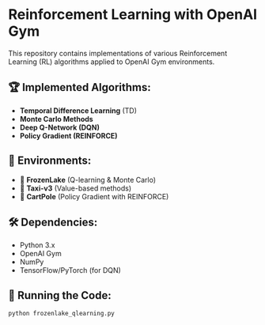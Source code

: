 # Reinforcement Learning with OpenAI Gym

This repository contains implementations of various Reinforcement Learning (RL) algorithms applied to OpenAI Gym environments.

## 🏆 Implemented Algorithms:
- **Temporal Difference Learning** (TD)
- **Monte Carlo Methods**
- **Deep Q-Network (DQN)**
- **Policy Gradient (REINFORCE)**

## 📂 Environments:
- 🚀 **FrozenLake** (Q-learning & Monte Carlo)
- 🚕 **Taxi-v3** (Value-based methods)
- 🎯 **CartPole** (Policy Gradient with REINFORCE)

## 🛠 Dependencies:
- Python 3.x
- OpenAI Gym
- NumPy
- TensorFlow/PyTorch (for DQN)

## 🚀 Running the Code:
```sh
python frozenlake_qlearning.py

